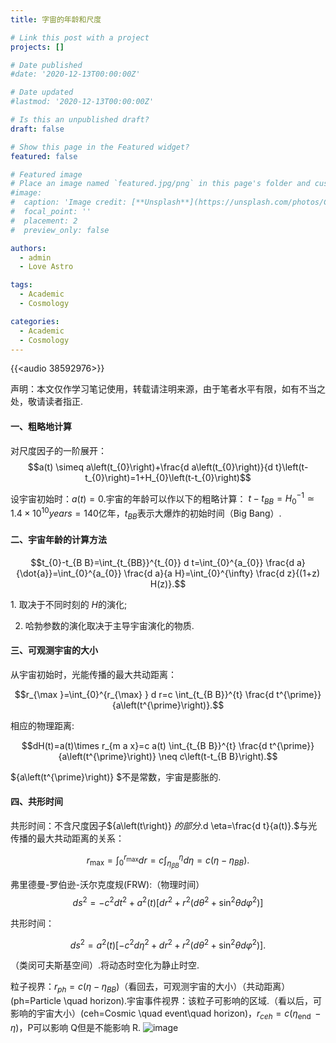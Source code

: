 ```yaml
---
title: 字宙的年龄和尺度

# Link this post with a project
projects: []

# Date published
#date: '2020-12-13T00:00:00Z'

# Date updated
#lastmod: '2020-12-13T00:00:00Z'

# Is this an unpublished draft?
draft: false

# Show this page in the Featured widget?
featured: false

# Featured image
# Place an image named `featured.jpg/png` in this page's folder and customize its options here.
#image:
#  caption: 'Image credit: [**Unsplash**](https://unsplash.com/photos/CpkOjOcXdUY)'
#  focal_point: ''
#  placement: 2
#  preview_only: false

authors:
  - admin
  - Love Astro

tags:
  - Academic
  - Cosmology

categories:
  - Academic
  - Cosmology
---
```

{{<audio 38592976>}}

声明：本文仅作学习笔记使用，转载请注明来源，由于笔者水平有限，如有不当之处，敬请读者指正.

#### 一、粗略地计算

对尺度因子的一阶展开：
$$a(t) \simeq a\left(t_{0}\right)+\frac{d a\left(t_{0}\right)}{d t}\left(t-t_{0}\right)=1+H_{0}\left(t-t_{0}\right)$$

设宇宙初始时：$a(t) =0$.宇宙的年龄可以作以下的粗略计算： $t-t_{B B}=H_{0}^{-1} \simeq 1.4 \times 10^{10}years=140$亿年，$t_{BB}$表示大爆炸的初始时间（Big Bang）.

#### 二、宇宙年龄的计算方法
$$t_{0}-t_{B B}=\int_{t_{BB}}^{t_{0}} d t=\int_{0}^{a_{0}} \frac{d a}{\dot{a}}=\int_{0}^{a_{0}} \frac{d a}{a H}=\int_{0}^{\infty} \frac{d z}{(1+z) H(z)}.$$

1️. 取决于不同时刻的 $H$的演化;

2. 哈勃参数的演化取决于主导宇宙演化的物质.

#### 三、可观测宇宙的大小

从宇宙初始时，光能传播的最大共动距离：

$$r_{\max }=\int_{0}^{r_{\max} } d r=c \int_{t_{B B}}^{t} \frac{d t^{\prime}}{a\left(t^{\prime}\right)}.$$

相应的物理距离:

$$dH(t)=a(t)\times r_{m a x}=c a(t) \int_{t_{B B}}^{t} \frac{d t^{\prime}}{a\left(t^{\prime}\right)} \neq c\left(t-t_{B B}\right).$$

${a\left(t^{\prime}\right)} $不是常数，宇宙是膨胀的.

#### 四、共形时间

共形时间：不含尺度因子${a\left(t\right)} $的部分.$d \eta=\frac{d t}{a(t)}.$与光传播的最大共动距离的关系：

$$r_{\max }=\int_{0}^{r_{\max }} d r=c \int_{\eta_{\beta B}}^{\eta} d \eta=c\left(\eta-\eta_{B B }\right).$$

弗里德曼-罗伯逊-沃尔克度规(FRW):（物理时间）
$$d s^{2}=-c^{2} d t^{2}+a^{2}(t)\left[d r^{2}+r^{2}\left(d \theta^{2}+\sin ^{2} \theta d \varphi^{2}\right)\right]$$

共形时间：

$$d s^{2}=a^{2}(t)\left[-c^{2} d \eta^{2}+d r^{2}+r^{2}\left(d \theta^{2}+\sin ^{2} \theta d \varphi^{2}\right)\right].$$

（类闵可夫斯基空间）.将动态时空化为静止时空.

粒子视界：$r_{p h}=c\left(\eta-\eta_{B B}\right)$（看回去，可观测宇宙的大小）（共动距离）(ph=Particle \quad horizon).宇宙事件视界：该粒子可影响的区域.（看以后，可影响的宇宙大小）(ceh=Cosmic \quad event\quad horizon)，$r_{c e h}=c\left(\eta_{\text {end }}-\eta\right)$，P可以影响 
Q但是不能影响 R.
![image](https://github.com/wangboting/hugo-blog-theme/assets/71454203/a0885be0-fdb3-4d59-a95e-e38deae57a2c)
